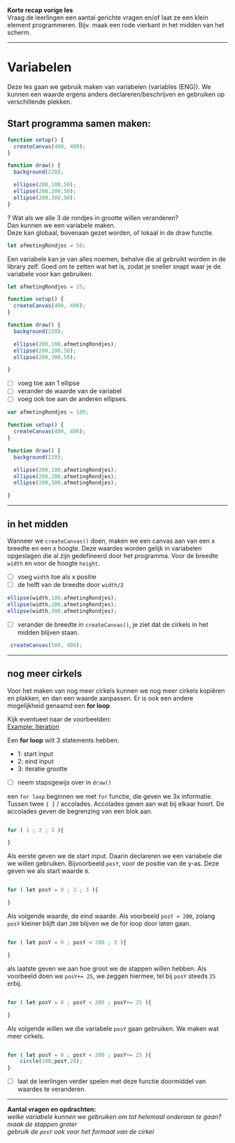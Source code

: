 **Korte recap vorige les**  
Vraag de leerlingen een aantal gerichte vragen en/of laat ze een klein element programmeren.
Bijv. maak een rode vierkant in het midden van het scherm.

---
# Variabelen

Deze les gaan we gebruik maken van variabelen (variables (ENG)).
We kunnen een waarde ergens anders declareren/beschrijven en gebruiken op verschillende plekken.

## Start programma samen maken:

```javaScript
function setup() {
  createCanvas(400, 400);
}

function draw() {
  background(220);

  ellipse(200,100,50);
  ellipse(200,200,50);
  ellipse(200,300,50);  
}
```

? Wat als we alle 3 de rondjes in grootte willen veranderen?  
Dan kunnen we een variabele maken.   
Deze kan globaal, bovenaan gezet worden, of lokaal in de draw functie.

```javaScript
let afmetingRondjes = 50;
```

Een variabele kan je van alles noemen, behalve die al gebruikt worden in de library zelf. Goed om te zetten wat het is, zodat je sneller snapt waar je de variabele voor kan gebruiken.

```javaScript
let afmetingRondjes = 25;

function setup() {
  createCanvas(400, 400);
}

function draw() {
  background(220);

  ellipse(200,100,afmetingRondjes);
  ellipse(200,200,50);
  ellipse(200,300,50);

}
```

- [ ]  voeg toe aan 1 ellipse  
- [ ]  verander de waarde van de variabel
- [ ]  voeg ook toe aan de anderen ellipses.

```javaScript
var afmetingRondjes = 100;

function setup() {
  createCanvas(400, 400);
}

function draw() {
  background(220);

  ellipse(200,100,afmetingRondjes);
  ellipse(200,200,afmetingRondjes);
  ellipse(200,300,afmetingRondjes);

}
```
---
## in het midden

Wanneer we `createCanvas()` doen, maken we een canvas aan van een x breedte en een x hoogte. Deze waardes worden gelijk in variabelen opgeslagen die al zijn gedefineerd door het programma. Voor de breedte `width` en voor de hoogte `height`.

- [ ] voeg `width` toe als x positie
- [ ] de helft van de breedte door `width/2`

```javaScript
ellipse(width,100,afmetingRondjes);
ellipse(width,200,afmetingRondjes);
ellipse(width,300,afmetingRondjes);

```

- [ ] verander de breedte in `createCanvas()`, je ziet dat de cirkels in het midden blijven staan.


```javaScript
 createCanvas(500, 400);
```

---

## nog meer cirkels

Voor het maken van nog meer cirkels kunnen we nog meer cirkels kopiëren en plakken, en dan een waarde aanpassen.
Er is ook een andere mogelijkheid genaamd een **for loop**

Kijk eventueel naar de voorbeelden:  
[Example: Iteration](https://p5js.org/examples/control-iteration.html)


Een **for loop** wilt 3 statements hebben.
- 1: start input
- 2: eind input
- 3: iteratie grootte


- [ ] neem stapsgewijs over in `draw()`   

een `for loop` beginnen we met `for` functie, die geven we 3x informatie. Tussen twee `{ }` / accolades. Accolades geven aan wat bij elkaar hoort. De accolades geven de begrenzing van een blok aan.


```javaScript

for ( 1 ; 2 ; 3 ){

}

```

Als eerste geven we de start input. Daarin declareren we een variabele die we willen gebruiken.  Bijvoorbeeld `posY`, voor de positie van de y-as. Deze geven we als start waarde `0`.

```javaScript

for ( let posY = 0 ; 2 ; 3 ){

}

```


Als volgende waarde, de eind waarde. Als voorbeeld `posY < 200`, zolang `posY` kleiner blijft dan `200` blijven we de for loop door laten gaan.

```javaScript

for ( let posY = 0 ; posY < 200 ; 3 ){

}

```
als laatste geven we aan hoe groot we de stappen willen hebben. Als voorbeeld doen we `posY+= 25`, we zeggen hiermee, tel bij `posY` steeds `25` erbij.

```javaScript

for ( let posY = 0 ; posY < 200 ; posY+= 25 ){

}

```

Als volgende willen we die variabele `posY` gaan gebruiken. We maken wat meer cirkels.

```javaScript

for ( let posY = 0 ; posY < 200 ; posY+= 25 ){
    circle(100,posY,20);
}
```

- [ ] laat de leerlingen verder spelen met deze functie doormiddel van waardes te veranderen.

---
**Aantal vragen en opdrachten:**  
*welke variabele kunnen we gebruiken om tot helemaal onderaan te gaan?*  
*maak de stappen groter*  
*gebruik de `posY` ook voor het formaat van de cirkel*  
